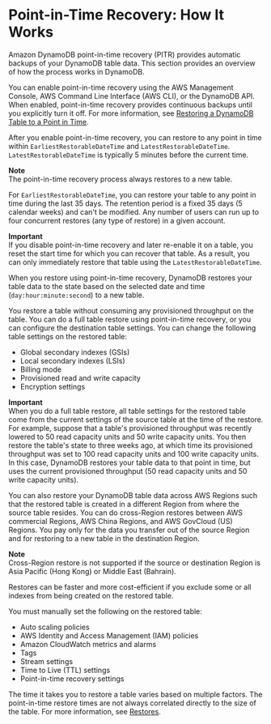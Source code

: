 # Point\-in\-Time Recovery: How It Works<a name="PointInTimeRecovery_Howitworks"></a>

Amazon DynamoDB point\-in\-time recovery \(PITR\) provides automatic backups of your DynamoDB table data\. This section provides an overview of how the process works in DynamoDB\.

You can enable point\-in\-time recovery using the AWS Management Console, AWS Command Line Interface \(AWS CLI\), or the DynamoDB API\. When enabled, point\-in\-time recovery provides continuous backups until you explicitly turn it off\. For more information, see [Restoring a DynamoDB Table to a Point in Time](PointInTimeRecovery.Tutorial.md)\.

After you enable point\-in\-time recovery, you can restore to any point in time within `EarliestRestorableDateTime` and `LatestRestorableDateTime`\. `LatestRestorableDateTime` is typically 5 minutes before the current time\.

**Note**  
The point\-in\-time recovery process always restores to a new table\.

For `EarliestRestorableDateTime`, you can restore your table to any point in time during the last 35 days\. The retention period is a fixed 35 days \(5 calendar weeks\) and can't be modified\. Any number of users can run up to four concurrent restores \(any type of restore\) in a given account\.

**Important**  
If you disable point\-in\-time recovery and later re\-enable it on a table, you reset the start time for which you can recover that table\. As a result, you can only immediately restore that table using the `LatestRestorableDateTime`\.

When you restore using point\-in\-time recovery, DynamoDB restores your table data to the state based on the selected date and time \(`day:hour:minute:second`\) to a new table\.

You restore a table without consuming any provisioned throughput on the table\. You can do a full table restore using point\-in\-time recovery, or you can configure the destination table settings\. You can change the following table settings on the restored table:
+ Global secondary indexes \(GSIs\)
+ Local secondary indexes \(LSIs\)
+ Billing mode
+ Provisioned read and write capacity
+ Encryption settings

**Important**  
When you do a full table restore, all table settings for the restored table come from the current settings of the source table at the time of the restore\. For example, suppose that a table's provisioned throughput was recently lowered to 50 read capacity units and 50 write capacity units\. You then restore the table's state to three weeks ago, at which time its provisioned throughput was set to 100 read capacity units and 100 write capacity units\. In this case, DynamoDB restores your table data to that point in time, but uses the current provisioned throughput \(50 read capacity units and 50 write capacity units\)\.

You can also restore your DynamoDB table data across AWS Regions such that the restored table is created in a different Region from where the source table resides\. You can do cross\-Region restores between AWS commercial Regions, AWS China Regions, and AWS GovCloud \(US\) Regions\. You pay only for the data you transfer out of the source Region and for restoring to a new table in the destination Region\.

**Note**  
Cross\-Region restore is not supported if the source or destination Region is Asia Pacific \(Hong Kong\) or Middle East \(Bahrain\)\.

Restores can be faster and more cost\-efficient if you exclude some or all indexes from being created on the restored table\.

You must manually set the following on the restored table:
+ Auto scaling policies
+ AWS Identity and Access Management \(IAM\) policies
+ Amazon CloudWatch metrics and alarms
+ Tags
+ Stream settings
+ Time to Live \(TTL\) settings
+ Point\-in\-time recovery settings

The time it takes you to restore a table varies based on multiple factors\. The point\-in\-time restore times are not always correlated directly to the size of the table\. For more information, see [Restores](backuprestore_HowItWorks.md#backuprestore_HowItWorks-restore)\.